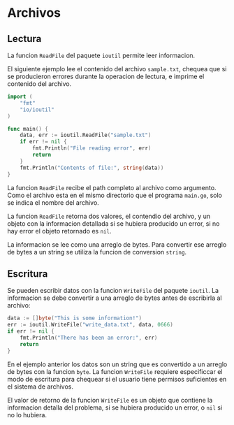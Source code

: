 # Archivos

## Lectura

La funcion `ReadFile` del paquete `ioutil` permite leer informacion.

El siguiente ejemplo lee el contenido del archivo `sample.txt`, chequea que si se producieron errores durante la operacion de lectura, e imprime el contenido del archivo.

```go
import (  
    "fmt"
    "io/ioutil"
)

func main() {  
    data, err := ioutil.ReadFile("sample.txt")
    if err != nil {
        fmt.Println("File reading error", err)
        return
    }
    fmt.Println("Contents of file:", string(data))
}
```

La funcion `ReadFile` recibe el path completo al archivo como argumento. Como el archivo esta en el mismo directorio que el programa `main.go`, solo se indica el nombre del archivo. 

La funcion `ReadFile` retorna dos valores, el contendio del archivo, y un objeto con la informacion detallada si se hubiera producido un error, si no hay error el objeto retornado es `nil`.

La informacion se lee como una arreglo de bytes. Para convertir ese arreglo de bytes a un string se utiliza la funcion de conversion `string`.

## Escritura

Se pueden escribir datos con la funcion `WriteFile` del paquete `ioutil`. La informacion se debe convertir a una arreglo de bytes antes de escribirla al archivo:

```go
data := []byte("This is some information!")
err := ioutil.WriteFile("write_data.txt", data, 0666)
if err != nil {
    fmt.Println("There has been an error:", err)
    return
}
```

En el ejemplo anterior los datos son un string que es convertido a un arreglo de bytes con la funcion `byte`. La funcion `WriteFile` requiere especificcar el modo de escritura para chequear si el usuario tiene permisos suficientes en el sistema de archivos.

El valor de retorno de la funcion `WriteFile` es un objeto que contiene la informacion detalla del problema, si se hubiera producido un error, o `nil` si no lo hubiera.